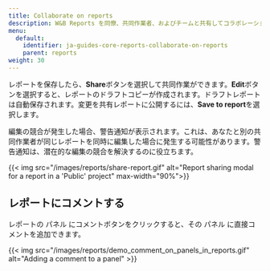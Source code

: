 ```yaml
---
title: Collaborate on reports
description: W&B Reports を同僚、共同作業者、およびチームと共有してコラボレーションできます。
menu:
  default:
    identifier: ja-guides-core-reports-collaborate-on-reports
    parent: reports
weight: 30
---
```


レポートを保存したら、**Share**ボタンを選択して共同作業ができます。**Edit**ボタンを選択すると、レポートのドラフトコピーが作成されます。ドラフトレポートは自動保存されます。変更を共有レポートに公開するには、**Save to report**を選択します。

編集の競合が発生した場合、警告通知が表示されます。これは、あなたと別の共同作業者が同じレポートを同時に編集した場合に発生する可能性があります。警告通知は、潜在的な編集の競合を解決するのに役立ちます。

{{< img src="/images/reports/share-report.gif" alt="Report sharing modal for a report in a 'Public' project" max-width="90%">}}

## レポートにコメントする

レポートの パネル にコメントボタンをクリックすると、その パネル に直接コメントを追加できます。

{{< img src="/images/reports/demo_comment_on_panels_in_reports.gif" alt="Adding a comment to a panel" >}}